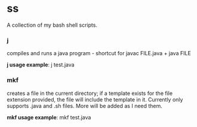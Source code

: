 # ss
A collection of my bash shell scripts.

### **j**
compiles and runs a java program - shortcut for javac FILE.java + java FILE

**j usage example**: j test.java


### **mkf**
creates a file in the current directory; if a template exists for the file extension provided, the file will                   include the template in it. Currently only supports .java and .sh files. More will be added as I need them.

**mkf usage example**: mkf test.java
